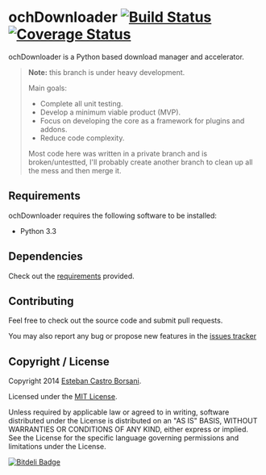 # ochDownloader [![Build Status](https://travis-ci.org/nitely/ochDownloader.png?branch=future)](https://travis-ci.org/nitely/ochDownloader) [![Coverage Status](https://coveralls.io/repos/nitely/ochDownloader/badge.png?branch=future)](https://coveralls.io/r/nitely/ochDownloader?branch=future)

ochDownloader is a Python based download manager and accelerator.

> **Note:** this branch is under heavy development.
>
> Main goals:
> * Complete all unit testing.
> * Develop a minimum viable product (MVP).
> * Focus on developing the core as a framework for plugins and addons.
> * Reduce code complexity.
>
> Most code here was written in a private branch and is broken/untestted,
> I'll probably create another branch to clean up all the mess and then merge it.

## Requirements

ochDownloader requires the following software to be installed:

* Python 3.3

## Dependencies

Check out the [requirements](http://url.com) provided.

## Contributing

Feel free to check out the source code and submit pull requests.

You may also report any bug or propose new features in the [issues tracker](https://github.com/nitely/ochDownloader/issues)

## Copyright / License

Copyright 2014 [Esteban Castro Borsani](https://github.com/nitely).

Licensed under the [MIT License](http://url.com).

Unless required by applicable law or agreed to in writing,
software distributed under the License is distributed on an "AS IS" BASIS,
WITHOUT WARRANTIES OR CONDITIONS OF ANY KIND, either express or implied.
See the License for the specific language governing permissions and limitations under the License.

[![Bitdeli Badge](https://d2weczhvl823v0.cloudfront.net/nitely/ochdownloader/trend.png)](https://bitdeli.com/free "Bitdeli Badge")